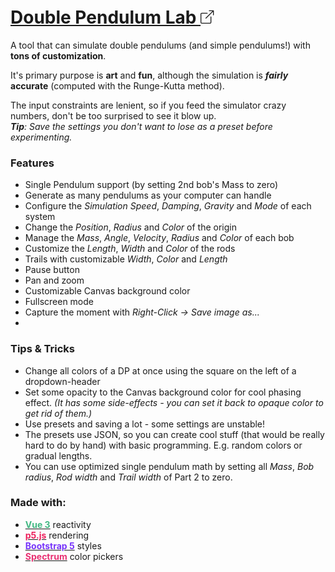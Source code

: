 <h1>
    <a href="https://itzterra.github.io/DPLab/" target="_blank">
        Double Pendulum Lab 
        <svg xmlns="http://www.w3.org/2000/svg" width="32" height="32" fill="currentColor" class="bi bi-box-arrow-up-right" viewBox="0 -8 24 24">
        <path fill-rule="evenodd" d="M8.636 3.5a.5.5 0 0 0-.5-.5H1.5A1.5 1.5 0 0 0 0 4.5v10A1.5 1.5 0 0 0 1.5 16h10a1.5 1.5 0 0 0 1.5-1.5V7.864a.5.5 0 0 0-1 0V14.5a.5.5 0 0 1-.5.5h-10a.5.5 0 0 1-.5-.5v-10a.5.5 0 0 1 .5-.5h6.636a.5.5 0 0 0 .5-.5z"/>
        <path fill-rule="evenodd" d="M16 .5a.5.5 0 0 0-.5-.5h-5a.5.5 0 0 0 0 1h3.793L6.146 9.146a.5.5 0 1 0 .708.708L15 1.707V5.5a.5.5 0 0 0 1 0v-5z"/>
        </svg>
    </a>
</h1>

A tool that can simulate double pendulums (and simple pendulums!) with **tons of customization**.  

It's primary purpose is **art** and **fun**, although the simulation is ***fairly* accurate** (computed with the Runge-Kutta method).   

The input constraints are lenient, so if you feed the simulator crazy numbers, don't be too surprised to see it blow up.  
***Tip**: Save the settings you don't want to lose as a preset before experimenting.*

### Features
- Single Pendulum support (by setting 2nd bob's Mass to zero)
- Generate as many pendulums as your computer can handle
- Configure the *Simulation Speed*, *Damping*, *Gravity* and *Mode* of each system
- Change the *Position*, *Radius* and *Color* of the origin
- Manage the *Mass*, *Angle*, *Velocity*, *Radius* and *Color* of each bob
- Customize the *Length*, *Width* and *Color* of the rods
- Trails with customizable *Width*, *Color* and *Length*
- Pause button
- Pan and zoom
- Customizable Canvas background color
- Fullscreen mode
- Capture the moment with *Right-Click -> Save image as...*
- 

### Tips & Tricks
- Change all colors of a DP at once using the square on the left of a dropdown-header 
- Set some opacity to the Canvas background color for cool phasing effect. *(It has some side-effects - you can set it back to opaque color to get rid of them.)*
- Use presets and saving a lot - some settings are unstable!
- The presets use JSON, so you can create cool stuff (that would be really hard to do by hand) with basic programming. E.g. random colors or gradual lengths.
- You can use optimized single pendulum math by setting all *Mass*, *Bob radius*, *Rod width* and *Trail width* of Part 2 to zero.

### Made with:
- <a href="https://vuejs.org/" target="_blank"><strong style="color: #42b883">Vue 3</strong></a> reactivity
- <a href="https://p5js.org/" target="_blank"><strong style="color: #ed225d">p5.js</strong></a> rendering
- <a href="https://getbootstrap.com/" target="_blank"><strong style="color: #7734fb">Bootstrap 5</strong></a> styles
- <a href="https://seballot.github.io/spectrum/" target="_blank"><strong style="color: #e83072">Spectrum</strong></a> color pickers
